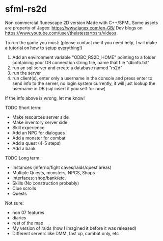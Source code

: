 # sfml-rs2d

Non commercial Runescape 2D version Made with C++/SFML
Some assets are property of Jagex: <https://www.jagex.com/en-GB/>
Dev blogs on <https://www.youtube.com/user/thelatestartosrs/videos>

To run the game you must: (please contact me if you need help, I will make a tutorial on how to setup everything!)

1. Add an environment variable "ODBC_RS2D_HOME" pointing to a folder containing your DB connection string file, name that file "dbinfo.txt"
2. run an sql server and create a database named "rs2d"
3. run the server
4. run client(s), enter only a username in the console and press enter to send info to the server, no login system currently, it will just lookup the username in DB (sql insert it yourself for now)

If the info above is wrong, let me know!

TODO Short term:

- Make resources server side
- Make inventory server side
- Skill experience
- Add an NPC for dialogues
- Add a monster for combat
- Add a quest (4-5 steps)
- Add a bank

TODO Long term:

- Instances (inferno/fight caves/raids/quest areas)
- Multiple Quests, monsters, NPCS, Shops
- Interfaces: shop/bank/etc.
- Skills (No construction probably)
- Clue scrolls
- Quests

Not sure:

- non 07 features
- diaries
- rest of the map
- My version of raids (how I imagined it before it was released)
- Different servers like DMM, fast xp, combat only, etc
